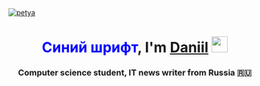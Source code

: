 
  <a href="https://media.discordapp.net/attachments/474894433498824715/959145774434902026/banner.gif">
<img src="https://media.discordapp.net/attachments/474894433498824715/959145774434902026/banner.gif" title="petya"/><a>

<h1 align="center"><font color="blue">Синий шрифт</font>, I'm <a href="https://daniilshat.ru/" target="_blank">Daniil</a> 
<img src="https://github.com/blackcater/blackcater/raw/main/images/Hi.gif" height="32"/></h1>
<h3 align="center">Computer science student, IT news writer from Russia 🇷🇺</h3>

